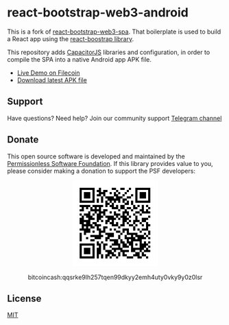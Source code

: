 # react-bootstrap-web3-android
This is a fork of [react-bootstrap-web3-spa](https://github.com/Permissionless-Software-Foundation/react-bootstrap-web3-spa). That boilerplate is used to build a React app using the [react-boostrap library](https://www.npmjs.com/package/react-bootstrap).

This repository adds [CapacitorJS](https://capacitorjs.com/) libraries and configuration, in order to compile the SPA into a native Android app APK file.

- [Live Demo on Filecoin](https://bafybeieawisnppueyqxeqjnu6d67jogu7xt7cypshx3q3k55yizphg3tia.ipfs.dweb.link/)
- [Download latest APK file](./android/apk/capacitor-web3-app.apk)

## Support

Have questions? Need help? Join our community support
[Telegram channel](https://t.me/bch_js_toolkit)

## Donate

This open source software is developed and maintained by the [Permissionless Software Foundation](https://psfoundation.cash). If this library provides value to you, please consider making a donation to support the PSF developers:

<div align="center">
<img src="./img/donation-qr.png" />
<p>bitcoincash:qqsrke9lh257tqen99dkyy2emh4uty0vky9y0z0lsr</p>
</div>

## License
[MIT](./LICENSE.md)
